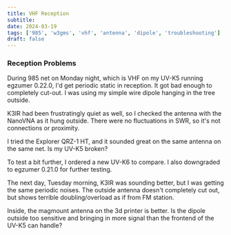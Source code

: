 ```yaml
---
title: VHF Reception
subtitle: 
date: 2024-03-19
tags: ['985', 'w3gms', 'vhf', 'antenna', 'dipole', 'troubleshooting']
draft: false
---
```


### Reception Problems
During 985 net on Monday night,
which is VHF on my UV-K5 running egzumer 0.22.0,
I'd get periodic static
in reception.
It got bad enough to completely cut-out.
I was using my simple wire dipole hanging 
in the tree outside.

K3IR had been frustratingly quiet as well,
so I checked the antenna with the NanoVNA
as it hung outside.
There were no fluctuations in SWR,
so it's not connections or proximity.

I tried the Explorer QRZ-1 HT,
and it sounded great 
on the same antenna on the same net.
Is my UV-K5 broken?

To test a bit further,
I ordered a new UV-K6 to compare.
I also downgraded to egzumer 0.21.0
for further testing.

The next day, 
Tuesday morning,
K3IR was sounding better,
but I was getting the same periodic noises.
The outside antenna doesn't completely cut out,
but shows terrible doubling/overload 
as if from FM station.

Inside, 
the magmount antenna 
on the 3d printer is better.
Is the dipole outside too sensitive 
and bringing in more signal than
the frontend of the UV-K5 can handle?
